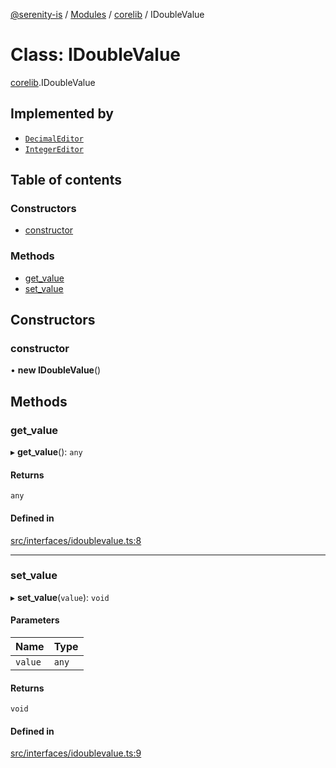 [@serenity-is](../README.md) / [Modules](../modules.md) / [corelib](../modules/corelib.md) / IDoubleValue

# Class: IDoubleValue

[corelib](../modules/corelib.md).IDoubleValue

## Implemented by

- [`DecimalEditor`](corelib.DecimalEditor.md)
- [`IntegerEditor`](corelib.IntegerEditor.md)

## Table of contents

### Constructors

- [constructor](corelib.IDoubleValue.md#constructor)

### Methods

- [get\_value](corelib.IDoubleValue.md#get_value)
- [set\_value](corelib.IDoubleValue.md#set_value)

## Constructors

### constructor

• **new IDoubleValue**()

## Methods

### get\_value

▸ **get_value**(): `any`

#### Returns

`any`

#### Defined in

[src/interfaces/idoublevalue.ts:8](https://github.com/serenity-is/serenity/blob/master/packages/corelib/src/interfaces/idoublevalue.ts#line&#x3D;8)

___

### set\_value

▸ **set_value**(`value`): `void`

#### Parameters

| Name | Type |
| :------ | :------ |
| `value` | `any` |

#### Returns

`void`

#### Defined in

[src/interfaces/idoublevalue.ts:9](https://github.com/serenity-is/serenity/blob/master/packages/corelib/src/interfaces/idoublevalue.ts#line&#x3D;9)
